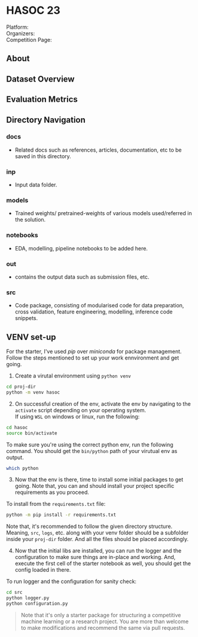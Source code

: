 # HASOC 23

Platform:  
Organizers:  
Competition Page:

## About

## Dataset Overview

## Evaluation Metrics

## Directory Navigation

### docs

- Related docs such as references, articles, documentation, etc to be saved in this directory.

### inp

- Input data folder.

### models

- Trained weights/ pretrained-weights of various models used/referred in the solution.

### notebooks

- EDA, modelling, pipeline notebooks to be added here.

### out

- contains the output data such as submission files, etc.

### src

- Code package, consisting of modularised code for data preparation, cross validation, feature engineering, modelling, inference code snippets.

## VENV set-up

For the starter, I've used *pip* over *miniconda* for package management. Follow the steps mentioned to set up your work ennvironment and get going.

1. Create a virutal environment using `python venv`

```sh
cd proj-dir
python -m venv hasoc
```

2. On successful creation of the env, activate the env by navigating to the `activate` script depending on your operating system.  
If using `WSL` on windows or linux, run the following:

```sh
cd hasoc
source bin/activate
```

To make sure you're using the correct python env, run the following command. You should get the `bin/python` path of your virutual env as output.

```sh
which python
```

3. Now that the env is there, time to install some initial packages to get going. Note that, you can and should install your project specific requirements as you proceed.

To install from the `requirements.txt` file:

```sh
python -m pip install -r requirements.txt
```

Note that, it's recommended to follow the given directory structure. Meaning, `src`, `logs`, etc. along with your venv folder should be a subfolder inside your `proj-dir` folder. And all the files should be placed accordingly.

4. Now that the initial libs are installed, you can run the logger and the configuration to make sure things are in-place and working. And, execute the first cell of the starter notebook as well, you should get the config loaded in there.

To run logger and the configuration for sanity check:

```sh
cd src
python logger.py
python configuration.py
```

>Note that it's only a starter package for structuring a competitive machine learning or a research project. You are more than welcome to make modifications and recommend the same via pull requests.

